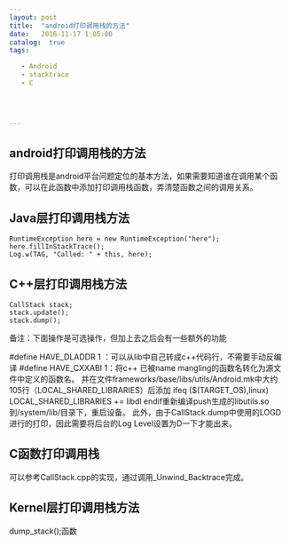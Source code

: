 ```yaml
---
layout: post
title:  "android打印调用栈的方法"
date:   2016-11-17 1:05:00
catalog:  true
tags:

   - Android
   - stacktrace
   - C
   
     


---
```


## android打印调用栈的方法

打印调用栈是android平台问题定位的基本方法，如果需要知道谁在调用某个函数，可以在此函数中添加打印调用栈函数，弄清楚函数之间的调用关系。

## Java层打印调用栈方法

    RuntimeException here = new RuntimeException("here");
    here.fillInStackTrace();
    Log.w(TAG, "Called: " + this, here);


## C++层打印调用栈方法

    CallStack stack;
    stack.update();
    stack.dump();

备注：下面操作是可选操作，但加上去之后会有一些额外的功能

 #define HAVE_DLADDR 1 ：可以从lib中自己转成c++代码行，不需要手动反编译
 #define HAVE_CXXABI 1：将c++ 已被name mangling的函数名转化为源文件中定义的函数名。
并在文件frameworks/base/libs/utils/Android.mk中大约105行（LOCAL_SHARED_LIBRARIES）后添加
ifeq ($(TARGET_OS),linux)
LOCAL_SHARED_LIBRARIES += libdl
endif重新编译push生成的libutils.so到/system/lib/目录下，重启设备。
此外，由于CallStack.dump中使用的LOGD进行的打印，因此需要将后台的Log Level设置为D一下才能出来。

## C函数打印调用栈

可以参考CallStack.cpp的实现，通过调用_Unwind_Backtrace完成。

## Kernel层打印调用栈方法

dump_stack();函数

